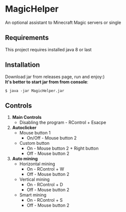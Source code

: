 # MagicHelper
An optional assistant to Minecraft Magic servers or single

## Requirements
This project requires installed java 8 or last

## Installation
Download jar from releases page, run and enjoy:) <br>
**It's better to start jar from from console**:
```
$ java -jar MagicHelper.jar
```

## Controls 
1. **Main Controls**
   - Disabling the program - RControl + Esacpe
2. **Autoclicker**
   - Mouse button 1
     - On/Off - Mouse button 2
   - Custom button
     - On - Mouse button 2 + Right button
     - Off -  Mouse button 2
3. **Auto mining**
   - Horizontal mining
     - On - RControl + W
     - Off - Mouse button 2
   - Vertical mining
     - On - RControl + D
     - Off - Mouse button 2
   - Smart mining
     - On - RControl + S
     - Off - Mouse button 2
